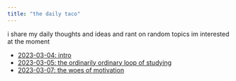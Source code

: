 ```yaml
---
title: "the daily taco"
---
```


i share my daily thoughts and ideas and rant on random topics im interested at the moment

- [2023-03-04: intro](2023-03-04.md)
- [2023-03-05: the ordinarily ordinary loop of studying](2023-03-05.md)
- [2023-03-07: the woes of motivation](daily/2023-03-07.md)